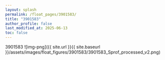 ```yaml
---
layout: splash
permalink: /float_pages/3901583/
title: "3901583"
author_profile: false
last_modified_at: 2025-06-13
toc: false
---
```

 
3901583
![img-png]({{ site.url }}{{ site.baseurl }}/assets/images/float_figures/3901583/3901583_Sprof_processed_v2.png)